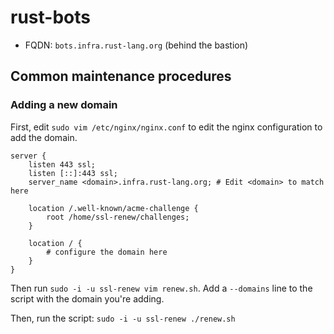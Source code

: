 # rust-bots

* FQDN: `bots.infra.rust-lang.org` (behind the bastion)

## Common maintenance procedures

### Adding a new domain

First, edit `sudo vim /etc/nginx/nginx.conf` to edit the nginx configuration to add the domain.

```
server {
    listen 443 ssl;
    listen [::]:443 ssl;
    server_name <domain>.infra.rust-lang.org; # Edit <domain> to match here

    location /.well-known/acme-challenge {
        root /home/ssl-renew/challenges;
    }

    location / {
        # configure the domain here
    }
}
```

Then run `sudo -i -u ssl-renew vim renew.sh`. Add a `--domains` line to the script with the domain you're adding.

Then, run the script: `sudo -i -u ssl-renew ./renew.sh`
